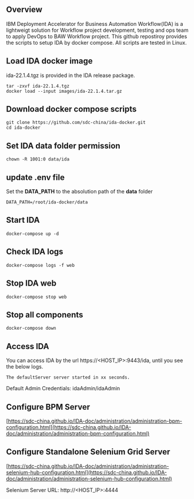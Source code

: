 ## Overview
IBM Deployment Accelerator for Business Automation Workflow(IDA) is a lightweigt solution for Workflow project development, testing and ops team to apply DevOps to BAW Workflow project. This github repostiroy provides the scripts to setup IDA by docker compose. All scripts are tested in Linux.

## Load IDA docker image
ida-22.1.4.tgz is provided in the IDA release package.
```
tar -zxvf ida-22.1.4.tgz
docker load --input images/ida-22.1.4.tar.gz
```

## Download docker compose scripts
```
git clone https://github.com/sdc-china/ida-docker.git
cd ida-docker
```

## Set IDA data folder permission
```
chown -R 1001:0 data/ida
```

## update .env file
Set the **DATA_PATH** to the absolution path of the **data** folder

```
DATA_PATH=/root/ida-docker/data
```

## Start IDA
```
docker-compose up -d
```

## Check IDA logs
```
docker-compose logs -f web
```

## Stop IDA web
```
docker-compose stop web
```

## Stop all components
```
docker-compose down
```

## Access IDA
You can access IDA by the url https://<HOST_IP>:9443/ida, until you see the below logs.

```
The defaultServer server started in xx seconds.
```

Default Admin Credentials: idaAdmin/idaAdmin

## Configure BPM Server
[https://sdc-china.github.io/IDA-doc/administration/administration-bpm-configuration.html](https://sdc-china.github.io/IDA-doc/administration/administration-bpm-configuration.html)

## Configure Standalone Selenium Grid Server
[https://sdc-china.github.io/IDA-doc/administration/administration-selenium-hub-configuration.html](https://sdc-china.github.io/IDA-doc/administration/administration-selenium-hub-configuration.html)

Selenium Server URL: http://<HOST_IP>:4444